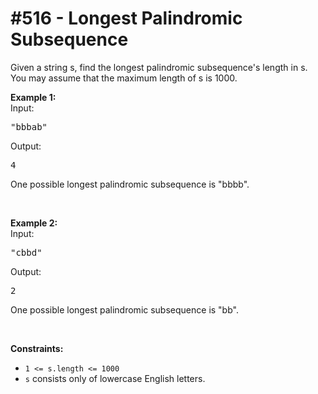 # \#516 - Longest Palindromic Subsequence
<p>Given a string s, find the longest palindromic subsequence&#39;s length in s. You may assume that the maximum length of s is 1000.</p>

<p><b>Example 1:</b><br />
Input:</p>

<pre>
&quot;bbbab&quot;
</pre>
Output:

<pre>
4
</pre>
One possible longest palindromic subsequence is &quot;bbbb&quot;.

<p>&nbsp;</p>

<p><b>Example 2:</b><br />
Input:</p>

<pre>
&quot;cbbd&quot;
</pre>
Output:

<pre>
2
</pre>
One possible longest palindromic subsequence is &quot;bb&quot;.
<p>&nbsp;</p>
<p><strong>Constraints:</strong></p>

<ul>
	<li><code>1 &lt;= s.length &lt;= 1000</code></li>
	<li><code>s</code> consists only of lowercase English letters.</li>
</ul>

